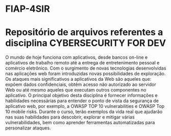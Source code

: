 # FIAP-4SIR

# Repositório de arquivos referentes a disciplina CYBERSECURITY FOR DEV

O mundo de hoje funciona com aplicativos, desde bancos on-line e aplicativos de trabalho remoto até a entrega de entretenimento pessoal e comércio eletrônico. Com o surgimento de novas tecnologias desenvolvidas nas aplicações web foram introduzidas novas possibilidades de exploração. Os ataques mais significativos a aplicativos da Web são aqueles que: expõem dados confidenciais, obtêm acesso não autorizado ao servidor Web ou até mesmo aqueles que executam outros componentes no aplicativo. O principal objetivo desta disciplina é fornecer informações e habilidades necessárias para entender o ponto de vista da segurança de aplicativo web, por exemplo, a OWASP TOP 10 vulnerabilities e OWASP Top 10 mobile risks. Durante o curso, terão exemplos da vida real que ajudarão nas suas habilidades para descobrir, explorar e mitigar várias vulnerabilidades, bem como aprender ferramentas automatizadas para personalizar ataques.

